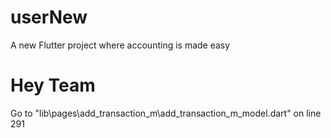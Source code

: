 # userNew

A new Flutter project where accounting is made easy

# Hey Team

Go to "lib\pages\add_transaction_m\add_transaction_m_model.dart" on line 291

